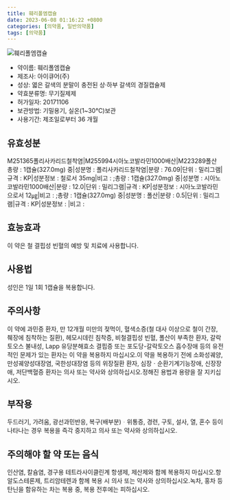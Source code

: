 ```yaml
---
title: 훼리폴엠캡슐
date: 2023-06-08 01:16:22 +0800
categories: [의약품, 일반의약품]
tags: [의약품]
---
```

![훼리폴엠캡슐](https://nedrug.mfds.go.kr/pbp/cmn/itemImageDownload/151764830088100112)

- 약이름: 훼리폴엠캡슐
- 제조사: 아이큐어(주)
- 성상: 엷은 갈색의 분말이 충전된 상·하부 갈색의 경질캡슐제
- 약효분류명: 무기질제제
- 허가일자: 20171106
- 보관방법: 기밀용기, 실온(1~30℃)보관
- 사용기간: 제조일로부터 36 개월
## 유효성분
M251365폴리사카리드철착염|M255994시아노코발라민1000배산|M223289폴산
총량 : 1캡슐(327.0mg) 중|성분명 : 폴리사카리드철착염|분량 : 76.09|단위 : 밀리그램|규격 : KP|성분정보 : 철로서 35mg|비고 : ;총량 : 1캡슐(327.0mg) 중|성분명 : 시아노코발라민1000배산|분량 : 12.0|단위 : 밀리그램|규격 : KP|성분정보 : 시아노코발라민으로서 12㎍|비고 : ;총량 : 1캡슐(327.0mg) 중|성분명 : 폴산|분량 : 0.5|단위 : 밀리그램|규격 : KP|성분정보 : |비고 :
## 효능효과
이 약은 철 결핍성 빈혈의 예방 및 치료에 사용합니다.
## 사용법
성인은 1일 1회 1캡슐을 복용합니다.
## 주의사항
이 약에 과민증 환자, 만 12개월 미만의 젖먹이, 혈색소증(철 대사 이상으로 철이 간장, 췌장에 침착하는 질환), 헤모시데린 침착증, 비철결핍성 빈혈, 폴산이 부족한 환자, 갈락토오스 불내성, Lapp 유당분해효소 결핍증 또는 포도당-갈락토오스 흡수장애 등의 유전적인 문제가 있는 환자는 이 약을 복용하지 마십시오.이 약을 복용하기 전에 소화성궤양, 만성궤양성대장염, 국한성대장염 등의 위장질환 환자, 심장ㆍ순환기계기능장애, 신장장애, 저단백혈증 환자는 의사 또는 약사와 상의하십시오.정해진 용법과 용량을 잘 지키십시오.
## 부작용
두드러기, 가려움, 광선과민반응, 복구(배부분)ᆞ위통증, 경련, 구토, 설사, 열, 혼수 등이 나타나는 경우 복용을 즉각 중지하고 의사 또는 약사와 상의하십시오.
## 주의해야 할 약 또는 음식
인산염, 칼슘염, 경구용 테트라사이클린계 항생제, 제산제와 함께 복용하지 마십시오.항알도스테론제, 트리암테렌과 함께 복용 시 의사 또는 약사와 상의하십시오.녹차, 홍차 등 탄닌을 함유하는 차는 복용 중, 복용 전후에는 피하십시오.
